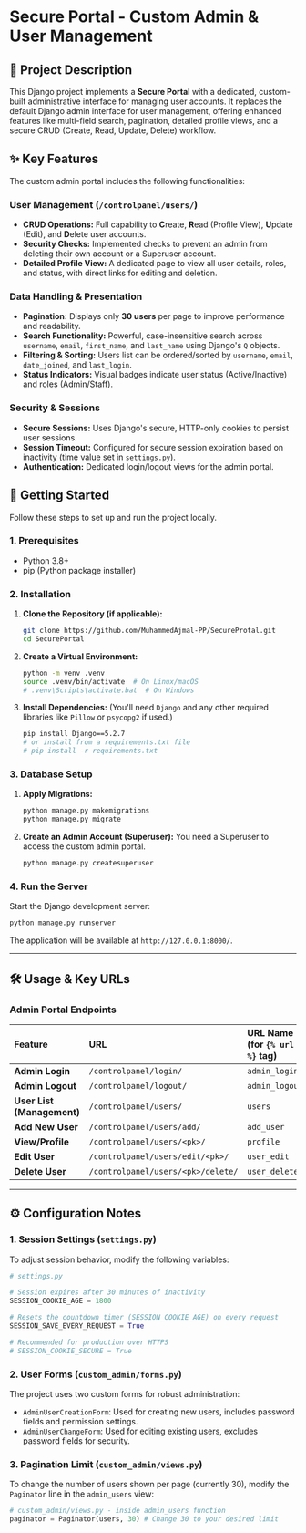 
# Secure Portal - Custom Admin & User Management

## 📝 Project Description

This Django project implements a **Secure Portal** with a dedicated, custom-built administrative interface for managing user accounts. It replaces the default Django admin interface for user management, offering enhanced features like multi-field search, pagination, detailed profile views, and a secure CRUD (Create, Read, Update, Delete) workflow.

## ✨ Key Features

The custom admin portal includes the following functionalities:

### User Management (`/controlpanel/users/`)

  * **CRUD Operations:** Full capability to **C**reate, **R**ead (Profile View), **U**pdate (Edit), and **D**elete user accounts.
  * **Security Checks:** Implemented checks to prevent an admin from deleting their own account or a Superuser account.
  * **Detailed Profile View:** A dedicated page to view all user details, roles, and status, with direct links for editing and deletion.

### Data Handling & Presentation

  * **Pagination:** Displays only **30 users** per page to improve performance and readability.
  * **Search Functionality:** Powerful, case-insensitive search across `username`, `email`, `first_name`, and `last_name` using Django's `Q` objects.
  * **Filtering & Sorting:** Users list can be ordered/sorted by `username`, `email`, `date_joined`, and `last_login`.
  * **Status Indicators:** Visual badges indicate user status (Active/Inactive) and roles (Admin/Staff).

### Security & Sessions

  * **Secure Sessions:** Uses Django's secure, HTTP-only cookies to persist user sessions.
  * **Session Timeout:** Configured for secure session expiration based on inactivity (time value set in `settings.py`).
  * **Authentication:** Dedicated login/logout views for the admin portal.

## 🚀 Getting Started

Follow these steps to set up and run the project locally.

### 1\. Prerequisites

  * Python 3.8+
  * pip (Python package installer)

### 2\. Installation

1.  **Clone the Repository (if applicable):**

    ```bash
    git clone https://github.com/MuhammedAjmal-PP/SecureProtal.git
    cd SecurePortal
    ```

2.  **Create a Virtual Environment:**

    ```bash
    python -m venv .venv
    source .venv/bin/activate  # On Linux/macOS
    # .venv\Scripts\activate.bat  # On Windows
    ```

3.  **Install Dependencies:**
    (You'll need `Django` and any other required libraries like `Pillow` or `psycopg2` if used.)

    ```bash
    pip install Django==5.2.7
    # or install from a requirements.txt file
    # pip install -r requirements.txt
    ```

### 3\. Database Setup

1.  **Apply Migrations:**

    ```bash
    python manage.py makemigrations
    python manage.py migrate
    ```

2.  **Create an Admin Account (Superuser):**
    You need a Superuser to access the custom admin portal.

    ```bash
    python manage.py createsuperuser
    ```

### 4\. Run the Server

Start the Django development server:

```bash
python manage.py runserver
```

The application will be available at `http://127.0.0.1:8000/`.

-----

## 🛠️ Usage & Key URLs

### Admin Portal Endpoints

| Feature | URL | URL Name (for `{% url %}` tag) |
| :--- | :--- | :--- |
| **Admin Login** | `/controlpanel/login/` | `admin_login` |
| **Admin Logout** | `/controlpanel/logout/` | `admin_logout` |
| **User List (Management)** | `/controlpanel/users/` | `users` |
| **Add New User** | `/controlpanel/users/add/` | `add_user` |
| **View/Profile** | `/controlpanel/users/<pk>/` | `profile` |
| **Edit User** | `/controlpanel/users/edit/<pk>/` | `user_edit` |
| **Delete User** | `/controlpanel/users/<pk>/delete/` | `user_delete` |

-----

## ⚙️ Configuration Notes

### 1\. Session Settings (`settings.py`)

To adjust session behavior, modify the following variables:

```python
# settings.py

# Session expires after 30 minutes of inactivity
SESSION_COOKIE_AGE = 1800 

# Resets the countdown timer (SESSION_COOKIE_AGE) on every request
SESSION_SAVE_EVERY_REQUEST = True 

# Recommended for production over HTTPS
# SESSION_COOKIE_SECURE = True 
```

### 2\. User Forms (`custom_admin/forms.py`)

The project uses two custom forms for robust administration:

  * `AdminUserCreationForm`: Used for creating new users, includes password fields and permission settings.
  * `AdminUserChangeForm`: Used for editing existing users, excludes password fields for security.

### 3\. Pagination Limit (`custom_admin/views.py`)

To change the number of users shown per page (currently 30), modify the `Paginator` line in the `admin_users` view:

```python
# custom_admin/views.py - inside admin_users function
paginator = Paginator(users, 30) # Change 30 to your desired limit
```

